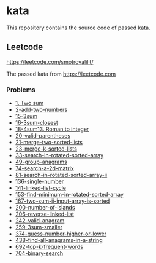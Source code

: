 # kata

This repository contains the source code of passed kata.

## Leetcode

https://leetcode.com/smotrovalilit/

The passed kata from https://leetcode.com

### Problems

* [1. Two sum](leetcode/1-two-sum)
* [2-add-two-numbers](leetcode/2-add-two-numbers)
* [15-3sum](leetcode/15-3sum)
* [16-3sum-closest](leetcode/16-3sum-closest)
* [18-4sum](leetcode/18-4sum)[13. Roman to integer](leetcode/problems/easy/13-roman-to-integer)
* [20-valid-parentheses](leetcode/20-valid-parentheses)
* [21-merge-two-sorted-lists](leetcode/21-merge-two-sorted-lists)
* [23-merge-k-sorted-lists](leetcode/23-merge-k-sorted-lists)
* [33-search-in-rotated-sorted-array](leetcode/33-search-in-rotated-sorted-array)
* [49-group-anagrams](leetcode/49-group-anagrams)
* [74-search-a-2d-matrix](leetcode/74-search-a-2d-matrix)
* [81-search-in-rotated-sorted-array-ii](leetcode/81-search-in-rotated-sorted-array-ii)
* [136-single-number](leetcode/136-single-number)
* [141-linked-list-cycle](leetcode/141-linked-list-cycle)
* [153-find-minimum-in-rotated-sorted-array](leetcode/153-find-minimum-in-rotated-sorted-array)
* [167-two-sum-ii-input-array-is-sorted](leetcode/167-two-sum-ii-input-array-is-sorted)
* [200-number-of-islands](leetcode/200-number-of-islands)
* [206-reverse-linked-list](leetcode/206-reverse-linked-list)
* [242-valid-anagram](leetcode/242-valid-anagram)
* [259-3sum-smaller](leetcode/259-3sum-smaller)
* [374-guess-number-higher-or-lower](leetcode/374-guess-number-higher-or-lower)
* [438-find-all-anagrams-in-a-string](leetcode/438-find-all-anagrams-in-a-string)
* [692-top-k-frequent-words](leetcode/692-top-k-frequent-words)
* [704-binary-search](leetcode/704-binary-search)


